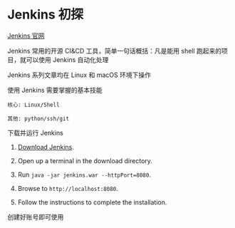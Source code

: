 # Jenkins 初探

[Jenkins 官网](https://www.jenkins.io/)

Jenkins 常用的开源 CI&CD 工具，简单一句话概括：凡是能用 shell 跑起来的项目，就可以使用 Jenkins 自动化处理

Jenkins 系列文章均在 Linux 和 macOS 环境下操作

使用 Jenkins 需要掌握的基本技能

```
核心: Linux/Shell

其他: python/ssh/git
```

下载并运行 Jenkins

1. [Download Jenkins](http://mirrors.jenkins.io/war-stable/latest/jenkins.war).

2. Open up a terminal in the download directory.

3. Run `java -jar jenkins.war --httpPort=8080`.

4. Browse to `http://localhost:8080`.

5. Follow the instructions to complete the installation.


创建好账号即可使用